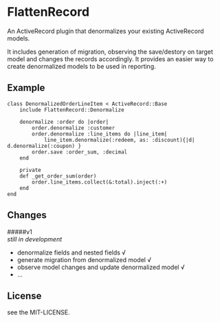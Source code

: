 # FlattenRecord

An ActiveRecord plugin that denormalizes your existing ActiveRecord models. 

It includes generation of migration, observing the save/destory on target model and changes the records accordingly. It provides an easier way to create denormalized models to be used in reporting.

## Example
    class DenormalizedOrderLineItem < ActiveRecord::Base
    	include FlattenRecord::Denormalize

    	denormalize :order do |order|
      		order.denormalize :customer
      		order.denormalize :line_items do |line_item|
        		line_item.denormalize(:redeem, as: :discount){|d| d.denormalize(:coupon) }
      		order.save :order_sum, :decimal
    	end

    	private
    	def _get_order_sum(order)
      		order.line_items.collect(&:total).inject(:+)
    	end
  	end

## Changes

#####v1   
_still in development_  
- denormalize fields and nested fields √  
- generate migration from denormalized model √   
- observe model changes and update denormalized model √  
- ...

## License  
see the MIT-LICENSE.

